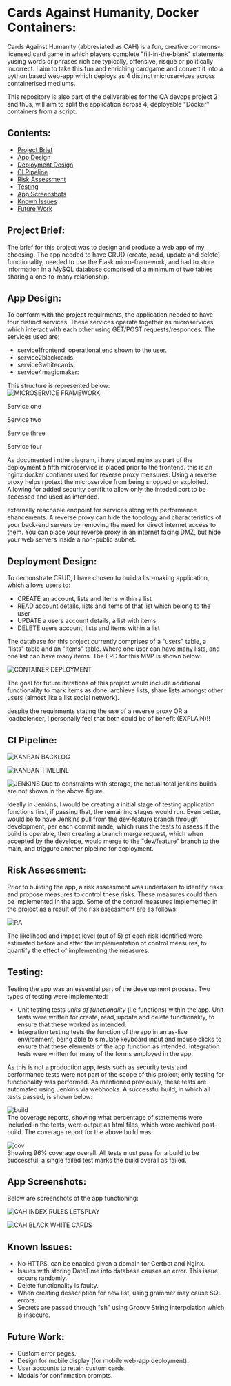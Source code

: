 # Cards Against Humanity, Docker Containers:
Cards Against Humanity (abbreviated as CAH) is a fun, creative commons-licensed card game in which players complete "fill-in-the-blank" statements yusing words or phrases rich are typically, offensive, risqué or politically incorrect. I aim to take this fun and enriching cardgame and convert it into a python based web-app which deploys as 4 distinct microservices across containerised mediums.

This repository is also part of the deliverables for the QA devops project 2 and thus, will aim to split the application across 4, deployable "Docker" containers from a script.

## Contents:
* [Project Brief](#Project-Brief)  
* [App Design](#App-Design)
* [Deployment Design](#Deployment-Design)
* [CI Pipeline](#CI-Pipeline)  
* [Risk Assessment](#Risk-Assessment)
* [Testing](#Testing)
* [App Screenshots](#App-Screenshots)
* [Known Issues](#Known-Issues)
* [Future Work](#Future-Work)

## Project Brief:  
The brief for this project was to design and produce a web app of my choosing. The app needed to have CRUD (create, read, update and delete) functionality, needed to use the Flask micro-framework, and had to store information in a MySQL database comprised of a minimum of two tables sharing a one-to-many relationship. 


## App Design:  
To conform with the project requirments, the application needed to have four distinct services. These services operate together as microservices which interact with each other using GET/POST requests/responces. The services used are:
* service1frontend: operational end shown to the user.
* service2blackcards: 
* service3whitecards:
* service4magicmaker:

This structure is represented below:  
![MICROSERVICE FRAMEWORK](https://github.com/dkthecoder/Cards-Against-Humanity-Docker-Containers/blob/main/figures/CAH%20framework.png?raw=true)  

Service one

Service two

Service three

Service four

As documented i nthe diagram, i have placed nginx as part of the deployment a fifth microservice  is placed prior to the frontend. this is an nginx docker contianer used for reverse proxy measures. Using a reverse proxy helps rpotext the microservice from being snopped or exploited. Allowing for added security benifit to allow only the inteded port to be accessed and used as intended. 

externally reachable endpoint for services along with performance ehancements. A reverse proxy can hide the topology and characteristics of your back-end servers by removing the need for direct internet access to them. You can place your reverse proxy in an internet facing DMZ, but hide your web servers inside a non-public subnet.

## Deployment Design:
To demonstrate CRUD, I have chosen to build a list-making application, which allows users to:
* CREATE an account, lists and items within a list
* READ account details, lists and items of that list which belong to the user
* UPDATE a users account details, a list with items
* DELETE users account, lists and items within a list

The database for this project currently comprises of a "users" table, a "lists" table and an "items" table. Where one user can have many lists, and one list can have many items. The ERD for this MVP is shown below:  

![CONTAINER DEPLOYMENT](https://github.com/dkthecoder/Cards-Against-Humanity-Docker-Containers/blob/main/figures/CAH%20cluster%20deploy%20diagram.png?raw=true)

The goal for future iterations of this project would include additional functionality to mark items as done, archieve lists, share lists amongst other users (almost like a list social network).

despite the requirments stating the use of a reverse proxy OR a loadbalencer, i personally feel that both could be of benefit (EXPLAIN)!!

## CI Pipeline:  
![KANBAN BACKLOG]()

![KANBAN TIMELINE]()

![JENKINS](https://github.com/dkthecoder/Cards-Against-Humanity-Docker-Containers/blob/main/figures/jenkins%20stage%20view,%20build%20history.png?raw=true)
Due to constraints with storage, the actual total jenkins builds are not shown in the above figure.

Ideally in Jenkins, I would be creating a initial stage of testing application functions first, if passing that, the remaining stages would  run. Even better, would be to have Jenkins pull from the dev-feature branch through development, per each commit made, which runs the tests to assess if the build is operable, then creating a branch merge request, which when accepted by the develope, would merge to the "dev/feature" branch to the main, and triggure another pipeline for deployment.


## Risk Assessment:
Prior to building the app, a risk assessment was undertaken to identify risks and propose measures to control these risks. These measures could then be implemented in the app. Some of the control measures implemented in the project as a result of the risk assessment are as follows:  

![RA](https://github.com/dkthecoder/Cards-Against-Humanity-Docker-Containers/blob/main/figures/risk%20assessment.png?raw=true)  

The likelihood and impact level (out of 5) of each risk identified were estimated before and after the implementation of control measures, to quantify the effect of implementing the measures.

## Testing:  
Testing the app was an essential part of the development process. Two types of testing were implemented:  
* Unit testing tests _units of functionality_ (i.e functions) within the app. Unit tests were written for create, read, update and delete functionality, to ensure that these worked as intended.
* Integration testing tests the function of the app in an as-live environment, being able to simulate keyboard input and mouse clicks to ensure that these elements of the app function as intended. Integration tests were written for many of the forms employed in the app.  

As this is not a production app, tests such as security tests and performance tests were not part of the scope of this project; only testing for functionality was performed. As mentioned previously, these tests are automated using Jenkins via webhooks. A successful build, in which all tests passed, is shown below:  

![build]()  
The coverage reports, showing what percentage of statements were included in the tests, were output as html files, which were archived post-build. The coverage report for the above build was:  

![cov]()  
Showing 96% coverage overall. All tests must pass for a build to be successful, a single failed test marks the build overall as failed.


## App Screenshots:  
Below are screenshots of the app functioning:

![CAH INDEX RULES LETSPLAY](https://github.com/dkthecoder/Cards-Against-Humanity-Docker-Containers/blob/main/figures/screenshots/CAH%20index%20rules%20lets%20play.png?raw=true)  

![CAH BLACK WHITE CARDS](https://github.com/dkthecoder/Cards-Against-Humanity-Docker-Containers/blob/main/figures/screenshots/CAH%20black%20white%20cards.png?raw=true)  



## Known Issues:
* No HTTPS, can be enabled given a domain for Certbot and Nginx.
* Issues with storing DateTime into database causes an error. This issue occurs randomly.
* Delete functionality is faulty.
* When creating desacription for new list, using grammer may cause SQL errors.
* Secrets are passed through "sh" using Groovy String interpolation which is insecure.

## Future Work:
* Custom error pages.
* Design for mobile display (for mobile web-app deployment).
* User accounts to retain custom cards.
* Modals for confirmation prompts.
